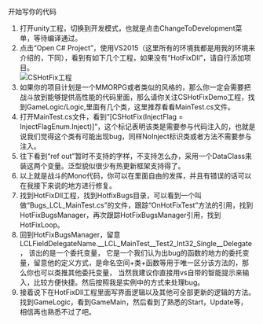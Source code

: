 开始写你的代码
1. 打开unity工程，切换到开发模式，也就是点击ChangeToDevelopment菜单，等待编译通过。<br>
2. 点击“Open C# Project”，使用VS2015（这里所有的环境我都是用我的环境来介绍的，下同），看到有如下几个工程，如果没有“HotFixDll”，请自行添加项目。<br>
![CSHotFix工程](https://github.com/qq576067421/cshotfix.git/trunk/doc/pages/20180207220331.png)<br>
3. 如果你的项目计划是一个MMORPG或者类似的风格的，那么你一定会需要把战斗放到能够提供高性能的代码里面，那么请你关注CSHotFixDemo工程，找到GameLogic/Logic,里面有几个类，这里推荐看看MainTest.cs文件。<br>
4. 打开MainTest.cs文件，看到“[CSHotFix(InjectFlag = InjectFlagEnum.Inject)]”，这个标记表明该类是需要参与代码注入的，也就是说我们觉得这个类有可能出现bug，同样NoInject标识类或者方法不需要参与注入。<br>
5. 往下看到“ref out”暂时不支持的字样，不支持怎么办，采用一个DataClass来装这两个变量。泛型貌似很少有热更新框架支持得了。<br>
6. 以上就是战斗的Mono代码，你可以在里面自由的发挥，并且有错误的话可以在我接下来说的地方进行修复。<br>
7. 找到HotFixDll工程，找到HotfixBugs目录，可以看到一个叫做“Bugs_LCL_MainTest.cs”的文件，跟踪“OnHotFixTest”方法的引用，找到HotFixBugsManager，再次跟踪HotFixBugsManager引用，找到HotFixLoop。<br>
8. 回到HotFixBugsManager，留意LCLFieldDelegateName.__LCL_MainTest__Test2_Int32_Single__Delegate， 该出的是一个委托变量，
它是一个我们认为出bug的函数的地方的委托变量，留意他的定义方式，是命名空间+类+函数等用于唯一区分该方法的，那么你也可以类推其他委托变量，
当然我建议你直接用vs自带的智能提示来输入，比较方便快捷。然后按照我是实例中的方式来处理bug。
9. 接着说下在HotFixDll工程里面写界面逻辑以及其他可全部更新的逻辑的方法。找到GameLogic，看到GameMain，然后看到了熟悉的Start，Update等，
相信再也熟悉不过了吧。

 
